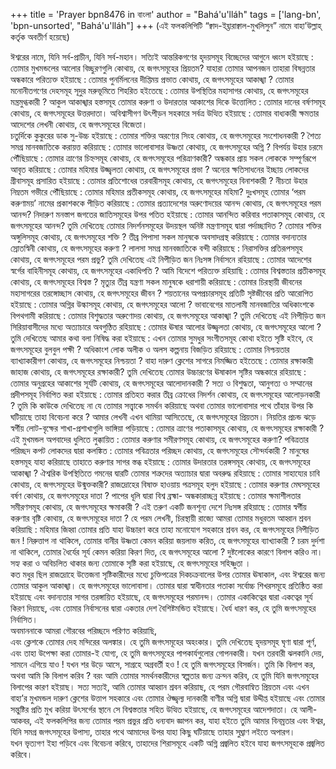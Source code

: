 +++
title = 'Prayer bpn8476 in বাংলা'
author = "Bahá'u'lláh"
tags = ['lang-bn', 'bpn-unsorted', "Bahá'u'lláh"]
+++
(এই ফলকলিপিটি “ক্বাদ-ইহ্তারাক্বাল-মুখলিসুন” নামে বাহা’উল্লাহ্ কর্তৃক অবতীর্ণ হয়েছে)

ঈশ্বরের নামে, যিনি সর্ব-প্রাচীন, যিনি সর্ব-মহান।
সত্যিই আন্তরিকগণের হৃদয়সমূহ বিচ্ছেদের আগুনে ধ্বংস হইয়াছে : 
তোমার মুখমন্ডলের আলোর বিচ্ছুরণগুলি কোথায়, হে জগৎসমূহের প্রিয়তম?
যাহারা তোমার আপনজন তাহারা বিষন্নতার অন্ধকারে পরিত্যক্ত হইয়াছে :
তোমার পুনর্মিলনের দীপ্তিময় প্রভাত কোথায়, হে জগৎসমূহের আকাঙ্খা ?
তোমার মনোনীতগণের দেহসমূহ সূদুর মরুভূমিতে শিহরিত হইতেছে :
তোমার উপস্থিতির মহাসাগর কোথায়, হে জগৎসমূহের মন্ত্রমুগ্ধকারী ?
আকুল আকাঙ্খার হস্তসমূহ তোমার করুণা ও উদারতার আকাশের দিকে উত্তোলিত :
তোমার দানের বর্ষণসমূহ কোথায়, হে জগৎসমূহের উত্তরদাতা।
অবিশ্বাসীগণ উৎপীড়ন সহকারে সর্বত্র উত্থিত হইয়াছে :
তোমার বাধ্যকারী ক্ষমতার আদেশের লেখনী কোথায়, হে জগৎসমূহের বিজেতা।   
চতুর্দিকে কুকুরের ডাক সু-উচ্চ হইয়াছে :
তোমার শক্তির অরণ্যের সিংহ কোথায়, হে জগৎসমূহের সংশোধনকারী ?
শৈত্য সমগ্র মানবজাতিকে করায়ত্ত করিয়াছে :
তোমার ভালোবাসার উষ্ণতা কোথায়, হে জগৎসমূহের অগ্নি ?
বিপর্যয় উহার চরমে পৌঁছিয়াছে :
তোমার ত্রাণের চিহ্নসমূহ কোথায়, হে জগৎসমূহের পরিত্রাণকারী?
অন্ধকার প্রায় সকল লোককে সম্পূর্ণরূপে আবৃত করিয়াছে : 
তোমার মহিমার উজ্জ্বলতা কোথায়, হে জগৎসমূহের প্রভা ?
অন্যের ক্ষতিসাধনের ইচ্ছায় লোকদের গ্রীবাসমূহ প্রসারিত হইয়াছে :
তোমার প্রতিশোধের তরবারীসমূহ কোথায়, হে জগৎসমূহের বিনাশকারী ? 
নীচতা উহার নিম্নতম গভীরে পৌঁছিয়াছে :
তোমার মহিমার প্রতীকসমূহ কোথায়, হে জগৎসমূহের মহিমা?
দুঃখসমূহ তোমার ‘পরম করুণাময়’ নামের প্রকাশককে পীড়িত করিয়াছে :
তোমার প্রত্যাদেশের অরুণোদয়ের আনন্দ কোথায়, হে জগৎসমূহের পরম আনন্দ?
নিদারুণ মনস্তাপ জগতের জাতিসমূহের উপর পতিত হইয়াছে : 
তোমার আনন্দিত করিবার পতাকাসমূহ কোথায়, হে জগৎসমূহের আনন্দ?
তুমি দেখিতেছ তোমার নিদর্শনসমূহের উদয়স্থল অনিষ্ট মন্ত্রণাসমূহ দ্বারা পর্দাচ্ছাদিত ?
তোমার শক্তির অঙ্গুলিসমূহ কোথায়, হে জগৎসমূহের শক্তি ?
তীব্র পিপাসা সকল মানুষকে অবসাদগ্রস্থ করিয়াছে :
তোমার বদান্যতার স্রোতস্বিনী কোথায়, হে জগৎসমূহের করুণা ?
লালসা সমগ্র মানবজাতিকে বন্দী করিয়াছে :
নিরাসক্তির প্রতিরূপসমূহ কোথায়, হে জগৎসমূহের পরম প্রভু? 
তুমি দেখিতেছ এই নিপীড়িত জন নিঃসঙ্গ নির্বাসনে রহিয়াছে :
তোমার আদেশের স্বর্গের বাহিনীসমূহ কোথায়, হে জগৎসমূহের একাধিপতি ?
আমি বিদেশে পরিত্যক্ত রহিয়াছি : 
তোমার বিশ্বস্ততার প্রতীকসমূহ কোথায়, হে জগৎসমূহের বিশ্বস্ত ?
মৃত্যুর তীব্র যন্ত্রণা সকল মানুষকে ধরাশায়ী করিয়াছে :
তোমার চিরস্থায়ী জীবনের মহাসাগরের তরঙ্গোচ্ছাস কোথায়, হে জগৎসমূহের জীবন ?
শয়তানের অপপ্রচারসমূহ প্রতিটি সৃষ্টজীবের প্রতি আরোপিত হইয়াছে : 
তোমার অগ্নির উল্কাসমূহ কোথায়, হে জগৎসমূহের আলো ?
ভাবাবেগের মাতলামী মানবজাতির অধিকাংশকে বিপথগামী করিয়াছে :
তোমার বিশুদ্ধতার অরুণোদয় কোথায়, হে জগৎসমূহের আকাঙ্খা ?
তুমি দেখিতেছ এই নিপীড়িত জন সিরিয়াবাসীদের মধ্যে অত্যাচারে অবগুণ্ঠিত রহিয়াছে :
তোমার ঊষার আলোর উজ্জ্বলতা কোথায়, হে জগৎসমূহের আলো ?
তুমি দেখিতেছ আমার কথা বলা নিষিদ্ধ করা হইয়াছে :
এখন তোমার সুমধুর সংগীতসমূহ কোথা হইতে সৃষ্টি হইবে, হে জগৎসমূহের বুলবুল পক্ষী ?
অধিকাংশ লোক অলীক ও অলস কল্পনায় বিজড়িত রহিয়াছে : 
তোমার নিশ্চয়তার ব্যাখ্যাকারীগণ কোথায়, হে জগৎসমূহের নিশ্চয়তা ?
বাহা দারুণ ক্লেশের সাগরে নিমজ্জিত হইতেছে :
তোমার রক্ষাকারী জাহাজ কোথায়, হে জগৎসমূহের রক্ষাকারী?
তুমি দেখিতেছ তোমার উচ্চারণের ঊষাকাল সৃষ্টির অন্ধকারে রহিয়াছে :
তোমার অনুগ্রহের আকাশের সূর্যটি কোথায়, হে জগৎসমূহের আলোদানকারী ?
সত্য ও বিশুদ্ধতা, আনুগত্য ও সম্মানের প্রদীপসমূহ নির্বাপিত করা হইয়াছে : 
তোমার প্রতিহত করার তীব্র ক্রোধের নিদর্শন কোথায়, হে জগৎসমূহের আলোড়নকারী ?
তুমি কি কাউকে দেখিতেছ না যে তোমার সত্ত্বাকে সমর্থন করিয়াছে অথবা 
তোমার ভালোবাসার পথে তাঁহার উপর কি ঘটিয়াছে তাহা বিবেচনা করে ?
আমার লেখনী এখন থামিয়া আসিতেছে, হে জগৎসমূহের প্রিয়তম।
নিয়তির প্রচন্ড ঝড়ে স্বর্গীয় লোট-বৃক্ষের শাখা-প্রশাখাগুলি ভাঙ্গিয়া পড়িয়াছে :
তোমার ত্রাণের পতাকাসমূহ কোথায়, হে জগৎসমূহের রক্ষাকারী ?
এই মুখমন্ডল অপবাদের ধুলিতে লুক্কায়িত :
তোমার করুণার সমীরণসমূহ কোথায়, হে জগৎসমূহের করুণা? 
পবিত্রতার পরিচ্ছদ কপট লোকদের দ্বারা কলঙ্কিত :
তোমার পবিত্রতার পরিচ্ছদ কোথায়, হে জগৎসমূহের সৌন্দর্যকারী ?
মানুষের হস্তসমূহ যাহা করিয়াছে তাহাতে করুণার সাগর স্তব্ধ হইয়াছে :
তোমার উদারতার তরঙ্গসমূহ কোথায়, হে জগৎসমূহের আকাঙ্খা ?
ঐশ্বরিক উপস্থিতিতে গমনের দ্বারটি তোমার শত্রুদের অত্যাচার দ্বারা অবরুদ্ধ রহিয়াছে :
তোমার সাহায্যের চাবি কোথায়, হে জগৎসমূহের উন্মুক্তকারী?
রাজদ্রোহের বিষাক্ত হাওয়ায় পত্রসমূহ হলুদ হইয়াছে :
তোমার করুণার মেঘসমূহের বর্ষণ কোথায়, হে জগৎসমূহের দাতা ?
পাপের ধূলি দ্বারা বিশ্ব ব্রহ্মা- অন্ধকারাচ্ছন্ন হইয়াছে : 
তোমার ক্ষমাশীলতার সমীরণসমূহ কোথায়, হে জগৎসমূহের ক্ষমাকারী ?
এই তরুণ একটি জনশূন্য দেশে নিঃসঙ্গ রহিয়াছে : 
তোমার স্বর্গীয় করুণার বৃষ্টি কোথায়, হে জগৎসমূহের দাতা ?
হে  পরম লেখনী, চিরস্থায়ী রাজ্যে আমরা তোমার মধুরতম আহ্বান শ্রবন করিয়াছি :
মহিমার জিহ্বা তোমার প্রতি যাহা উচ্চারণ করে 
তাহা মনোযোগ সহকারে  শ্রবন কর, হে জগৎসমূহের নিপীড়িত জন !
নিরুত্তাপ না থাকিলে, 
তোমার বানীর উষ্ণতা কেমন করিয়া জয়লাভ করিত, হে জগৎসমূহের ব্যাখ্যাকারী ?
চরম দুর্দশা না থাকিলে,
তোমার ধৈর্যের সূর্য কেমন করিয়া কিরণ দিত, হে জগৎসমূহের আলো ?
দুষ্টলোকের কারণে বিলাপ করিও না।
সহ্য করা ও অবিচলিত থাকার জন্য তোমাকে সৃষ্টি করা হইয়াছে, হে জগৎসমূহের সহিষ্ণুতা ।  
কত মধুর ছিল রাজদ্রোহে উত্তেজনা সৃষ্টিকারীদের মধ্যে 
চুক্তিপত্রের দিকচক্রবালের উপর তোমার ঊষাকাল, 
এবং ঈশ্বরের জন্য তোমার আকুল আকাঙ্খা। 
 হে জগৎসমূহের ভালোবাসা। 
তোমার দ্বারা স্বাধীনতার পতাকা সর্বোচ্চ শিখরসমূহে প্রতিষ্ঠিত করা হইয়াছে
এবং বদান্যতার সাগর তরঙ্গায়িত হইয়াছে, হে জগৎসমূহের পরমানন্দ। 
তোমার একাকিত্বের দ্বারা একত্বের সূর্য কিরণ দিয়াছে, 
এবং তোমার নির্বাসনের দ্বারা একতার দেশ বৈশিষ্টমন্ডিত হইয়াছে। 
ধৈর্য ধারণ কর, হে তুমি জগৎসমূহের নির্বাসিত।  
অবমাননাকে আমরা গৌরবের পরিচ্ছদে পরিণত করিয়াছি,  
এবং  ক্লেশকে তোমার দেহ মন্দিরের অলঙ্কার। 
হে তুমি জগৎসমূহের অহংকার। 
তুমি দেখিতেছ হৃদয়সমূহ ঘৃণা দ্বারা পূর্ণ, 
এবং তাহা উপেক্ষা করা তোমার-ই যোগ্য, 
হে তুমি জগৎসমূহের পাপকার্যগুলোর গোপনকারী।
যখন তরবারী ঝলকানি দেয়, সামনে এগিয়ে যাও !
যখন শর উড়ে আসে, সাগ্রহে অগ্রবর্তী হও ! 
হে তুমি জগৎসমূহের বিসর্জন। 
তুমি কি বিলাপ কর, অথবা আমি কি বিলাপ করিব ? 
বরং আমি তোমার সমর্থনকারীদের স্বল্পতার জন্য ক্রন্দন করিব, 
হে তুমি যিনি জগৎসমূহের বিলাপের কারণ হইয়াছ।
সত্য সত্যই, আমি তোমার আহ্বান শ্রবন করিয়াছ, হে পরম গৌরবান্বিত প্রিয়তম  এবং এখন বাহা’র মুখমন্ডল দারুণ ক্লেশের উত্তাপ সহকারে এবং তোমার ঔজ্জ্বল্য দানকারী বাণীর অগ্নি দ্বারা উদ্দীপ্ত হইয়াছে এবং তোমার সন্তুষ্টির প্রতি মুখ করিয়া উৎসর্গের স্থানে সে বিশ্বস্ততার সহিত উত্থিত হইয়াছে, হে জগৎসমূহের আদেশদাতা। 
হে আলী-আকবর, এই ফলকলিপির জন্য তোমার পরম প্রভুর প্রতি ধন্যবাদ জ্ঞাপন কর, যাহা হইতে তুমি আমার বিনম্রতার এবং ঈশ্বর, যিনি সমগ্র জগৎসমূহের উপাস্য, তাহার পথে আমাদের উপর যাহা কিছু ঘটিয়াছে তাহার সুঘ্রাণ লইতে অপারগ।  
যখন ভৃত্যগণ ইহা পড়িবে এবং বিবেচনা করিবে, তাহাদের শিরাসমূহে একটি অগ্নি প্রজ্বলিত হইবে যাহা জগৎসমূহকে প্রজ্বলিত করিবে।
